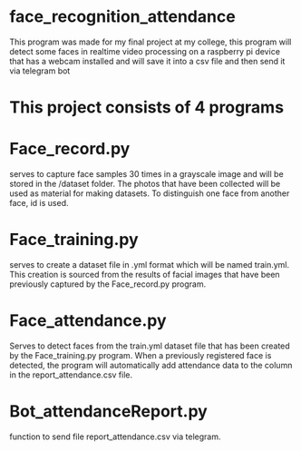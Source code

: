 # face_recognition_attendance
This program was made for my final project at my college, this program will detect some faces in realtime video processing on a raspberry pi device that has a webcam installed and will save it into a csv file and then send it via telegram bot

# This project consists of 4 programs

# Face_record.py
serves to capture face samples 30 times in a grayscale image and will be stored in the /dataset folder. The photos that have been collected will be used as material for making datasets. To distinguish one face from another face, id is used.

# Face_training.py
serves to create a dataset file in .yml format which will be named train.yml. This creation is sourced from the results of facial images that have been previously captured by the Face_record.py program.

# Face_attendance.py 
Serves to detect faces from the train.yml dataset file that has been created by the Face_training.py program. When a previously registered face is detected, the program will automatically add attendance data to the column in the report_attendance.csv file.

# Bot_attendanceReport.py 
function to send file report_attendance.csv via telegram.
